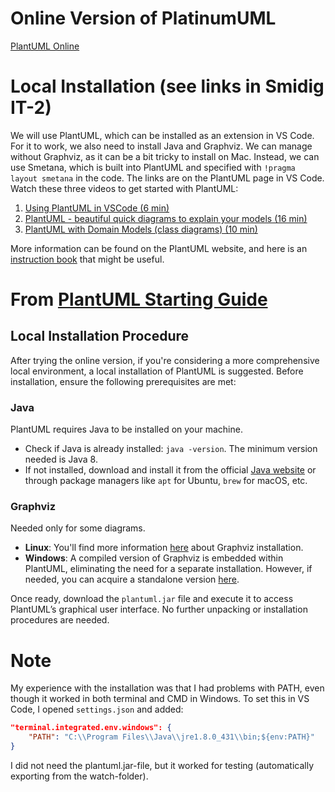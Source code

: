 # Online Version of PlatinumUML
[PlantUML Online](http://www.plantuml.com/plantuml/uml/)

# Local Installation (see links in Smidig IT-2)
We will use PlantUML, which can be installed as an extension in VS Code. For it to work, we also need to install Java and Graphviz. We can manage without Graphviz, as it can be a bit tricky to install on Mac. Instead, we can use Smetana, which is built into PlantUML and specified with `!pragma layout smetana` in the code. The links are on the PlantUML page in VS Code. Watch these three videos to get started with PlantUML:
1. [Using PlantUML in VSCode (6 min)](https://youtu.be/xkwJ9GwgZJU)
2. [PlantUML - beautiful quick diagrams to explain your models (16 min)](https://www.youtube.com/watch?v=EM-cvRubP4g)
3. [PlantUML with Domain Models (class diagrams) (10 min)](https://youtu.be/46m3_03uzfw)

More information can be found on the PlantUML website, and here is an [instruction book](https://www.plantuml.com/book) that might be useful.

# From [PlantUML Starting Guide](https://plantuml.com/starting)
## Local Installation Procedure
After trying the online version, if you're considering a more comprehensive local environment, a local installation of PlantUML is suggested. Before installation, ensure the following prerequisites are met:

### Java
PlantUML requires Java to be installed on your machine.
- Check if Java is already installed: `java -version`. The minimum version needed is Java 8.
- If not installed, download and install it from the official [Java website](https://www.java.com) or through package managers like `apt` for Ubuntu, `brew` for macOS, etc.

### Graphviz
Needed only for some diagrams.
- **Linux**: You'll find more information [here](https://graphviz.org/download/) about Graphviz installation.
- **Windows**: A compiled version of Graphviz is embedded within PlantUML, eliminating the need for a separate installation. However, if needed, you can acquire a standalone version [here](https://graphviz.org/download/).

Once ready, download the `plantuml.jar` file and execute it to access PlantUML’s graphical user interface. No further unpacking or installation procedures are needed.

# Note
My experience with the installation was that I had problems with PATH, even though it worked in both terminal and CMD in Windows. To set this in VS Code, I opened `settings.json` and added:

```json
"terminal.integrated.env.windows": {
    "PATH": "C:\\Program Files\\Java\\jre1.8.0_431\\bin;${env:PATH}"
}
```

I did not need the plantuml.jar-file, but it worked for testing (automatically exporting from the watch-folder).